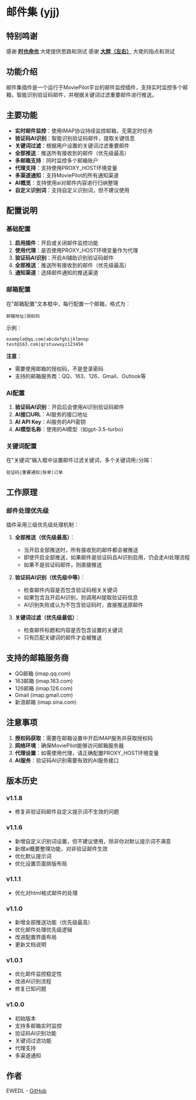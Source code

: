 # 邮件集 (yjj)

## **特别鸣谢**

感谢 [**时也命也**](https://club.fnnas.com/home.php?mod=space&uid=1622) 大佬提供思路和测试
感谢 [**大胖（左右）**](https://club.fnnas.com/home.php?mod=space&uid=4598) 大佬的指点和测试

## 功能介绍

邮件集插件是一个运行于MoviePilot平台的邮件监控插件，支持实时监控多个邮箱，智能识别验证码邮件，并根据关键词过滤重要邮件进行推送。
## 主要功能

- **实时邮件监控**：使用IMAP协议持续监控邮箱，无需定时任务
- **验证码AI识别**：智能识别验证码邮件，提取关键信息
- **关键词过滤**：根据用户设置的关键词过滤重要邮件
- **全部推送**：推送所有接收到的邮件（优先级最高）
- **多邮箱支持**：同时监控多个邮箱账户
- **代理支持**：支持使用PROXY_HOST环境变量
- **多渠道通知**：支持MoviePilot的所有通知渠道
- **AI概览**：支持使用ai对邮件内容进行归纳整理
- **自定义识别词**：支持自定义识别词，但不建议使用


## 配置说明

### 基础配置

1. **启用插件**：开启或关闭邮件监控功能
2. **使用代理**：是否使用PROXY_HOST环境变量作为代理
3. **验证码AI识别**：开启AI辅助识别验证码邮件
4. **全部推送**：推送所有接收到的邮件（优先级最高）
5. **通知渠道**：选择邮件通知的推送渠道

### 邮箱配置

在"邮箱配置"文本框中，每行配置一个邮箱，格式为：
```
邮箱地址|授权码
```

示例：
```
example@qq.com|abcdefghijklmnop
test@163.com|qrstuvwxyz123456
```

**注意**：
- 需要使用邮箱的授权码，不是登录密码
- 支持的邮箱服务商：QQ、163、126、Gmail、Outlook等

### AI配置

1. **验证码AI识别**：开启后会使用AI识别验证码邮件
2. **AI接口URL**：AI服务的接口地址
3. **AI API Key**：AI服务的API密钥
4. **AI模型名称**：使用的AI模型（如gpt-3.5-turbo）

### 关键词配置

在"关键词"输入框中设置邮件过滤关键词，多个关键词用`|`分隔：
```
验证码|重要通知|账单|订单
```

## 工作原理

### 邮件处理优先级

插件采用三级优先级处理机制：

1. **全部推送（优先级最高）**：
   - 当开启全部推送时，所有接收到的邮件都会被推送
   - 即使开启全部推送，如果邮件是验证码且AI识别启用，仍会走AI处理流程
   - 如果不是验证码邮件，则直接推送

2. **验证码AI识别（优先级中等）**：
   - 检查邮件内容是否包含验证码相关关键词
   - 如果包含且开启AI识别，则调用AI提取验证码信息
   - AI识别失败或认为不包含验证码时，直接推送原邮件

3. **关键词过滤（优先级最低）**：
   - 检查邮件标题和内容是否包含设置的关键词
   - 只有匹配关键词的邮件才会被推送

## 支持的邮箱服务商

- QQ邮箱 (imap.qq.com)
- 163邮箱 (imap.163.com)
- 126邮箱 (imap.126.com)
- Gmail (imap.gmail.com)
- 新浪邮箱 (imap.sina.com)

## 注意事项

1. **授权码获取**：需要在邮箱设置中开启IMAP服务并获取授权码
2. **网络环境**：确保MoviePilot能够访问邮箱服务器
3. **代理设置**：如需使用代理，请正确配置PROXY_HOST环境变量
4. **AI服务**：验证码AI识别需要有效的AI服务接口

## 版本历史
### v1.1.8
- 修复非验证码邮件自定义提示词不生效的问题

### v1.1.6
- 新增自定义识别词设置，但不建议使用，除非你对默认提示词不满意
- 新增ai概要整理功能，对非验证邮件生效
- 优化默认提示词
- 优化设置页面排版布局

### v1.1.1
- 优化对html格式邮件的处理

### v1.1.0
- 新增全部推送功能（优先级最高）
- 优化邮件处理优先级逻辑
- 改进配置界面布局
- 更新文档说明

### v1.0.1
- 优化邮件监控稳定性
- 改进AI识别流程
- 修复已知问题

### v1.0.0
- 初始版本
- 支持多邮箱实时监控
- 验证码AI识别功能
- 关键词过滤功能
- 代理支持
- 多渠道通知

## 作者

EWEDL - [GitHub](https://github.com/EWEDLCM)
